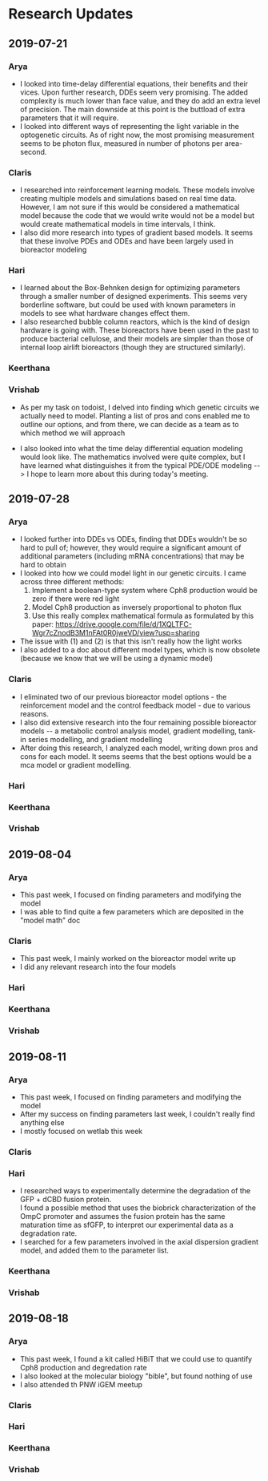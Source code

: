 # Research Updates

## 2019-07-21

### Arya  

- I looked into time-delay differential equations, their benefits and their vices. Upon further research, DDEs seem very promising. The added complexity is much lower than face value, and they do add an extra level of precision. The main downside at this point is the buttload of extra parameters that it will require.
- I looked into different ways of representing the light variable in the optogenetic circuits. As of right now, the most promising measurement seems to be photon flux, measured in number of photons per area-second.

### Claris  

* I researched into reinforcement learning models. These models involve creating multiple models and simulations based on real time data. However, I am not sure if this would be considered a  mathematical model because the    code that we would write would not be a model but would create mathematical models in time intervals, I think.
* I also did more research into types of gradient based models. It seems that these involve PDEs and ODEs and have been largely used in bioreactor modeling

### Hari  

* I learned about the Box-Behnken design for optimizing parameters through a smaller number of designed experiments. This seems very borderline software, but could be used with known parameters in models to see what hardware changes effect them.  
* I also researched bubble column reactors, which is the kind of design hardware is going with. These bioreactors have been used in the past to produce bacterial cellulose, and their models are simpler than those of internal loop airlift bioreactors (though they are structured similarly).

### Keerthana  

### Vrishab

* As per my task on todoist, I delved into finding which genetic circuits we actually need to model. Planting a list of pros and cons enabled me to outline our options, and from there, we can decide as a team as to which method we will approach

* I also looked into what the time delay differential equation modeling would look like. The mathematics involved were quite complex, but I have learned what distinguishes it from the typical PDE/ODE modeling --> I hope to learn more about this during today's meeting.

## 2019-07-28

### Arya

- I looked further into DDEs vs ODEs, finding that DDEs wouldn't be so hard to pull of; however, they would require a significant amount of additional parameters (including mRNA concentrations) that may be  hard to obtain
- I looked into how we could model light in our genetic circuits. I came across three different methods:
  1. Implement a boolean-type system where Cph8 production would be zero if there were red light
  2. Model Cph8 production as inversely proportional to photon flux
  3. Use this really complex mathematical formula as formulated by this paper: <https://drive.google.com/file/d/1XQLTFC-Wgr7cZnodB3M1nFAt0R0jweVD/view?usp=sharing>
- The issue with (1) and (2) is that this isn't really how the light works
- I also added to a doc about different model types, which is now obsolete (because we know that we will be using a dynamic model)

### Claris

* I eliminated two of our previous bioreactor model options - the reinforcement model and the control feedback model - due to various reasons.
* I also did extensive research into the four remaining possible bioreactor models -- a metabolic control analysis model, gradient modelling, tank-in series modelling, and gradient modelling
* After doing this research, I analyzed each model, writing down pros and cons for each model. It seems seems that the best options would be a mca model or gradient modelling.

### Hari

### Keerthana

### Vrishab

## 2019-08-04

### Arya

- This past week, I focused on finding parameters and modifying the model
- I was able to find quite a few parameters which are deposited in the "model math" doc

### Claris

* This past week, I mainly worked on the bioreactor model write up
* I did any relevant research into the four models

### Hari

### Keerthana

### Vrishab

## 2019-08-11

### Arya

- This past week, I focused on finding parameters and modifying the model
- After my success on finding parameters last week, I couldn't really find anything else
- I mostly focused on wetlab this week 

### Claris

### Hari

* I researched ways to experimentally determine the degradation of the GFP + dCBD fusion protein.  
I found a possible method that uses the biobrick characterization of the OmpC promoter and assumes the fusion protein has the same maturation time as sfGFP, to interpret our experimental data as a degradation rate.  
* I searched for a few parameters involved in the axial dispersion gradient model, and added them to the parameter list.

### Keerthana

### Vrishab

## 2019-08-18

### Arya

- This past week, I found a kit called HiBiT that we could use to quantify Cph8 production and degredation rate
- I also looked at the molecular biology "bible", but found nothing of use
- I also attended th PNW iGEM meetup

### Claris

### Hari

### Keerthana

### Vrishab
